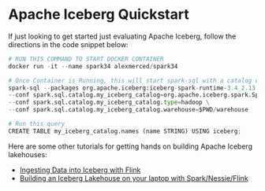# Apache Iceberg Quickstart

If just looking to get started just evaluating Apache Iceberg, follow the directions in the code snippet below:

```py
# RUN THIS COMMAND TO START DOCKER CONTAINER
docker run -it --name spark34 alexmerced/spark34

# Once Container is Running, this will start spark-sql with a catalog called "local"
spark-sql --packages org.apache.iceberg:iceberg-spark-runtime-3.4_2.13:1.3.1 \
--conf spark.sql.catalog.my_iceberg_catalog=org.apache.iceberg.spark.SparkCatalog \
--conf spark.sql.catalog.my_iceberg_catalog.type=hadoop \
--conf spark.sql.catalog.my_iceberg_catalog.warehouse=$PWD/warehouse

# Run this query
CREATE TABLE my_iceberg_catalog.names (name STRING) USING iceberg;
```

Here are some other tutorials for getting hands on building Apache Iceberg lakehouses:
- [Ingesting Data into Iceberg with Flink](https://www.dremio.com/blog/using-flink-with-apache-iceberg-and-nessie/)
- [Building an Iceberg Lakehouse on your laptop with Spark/Nessie/Flink](https://dev.to/alexmercedcoder/data-engineering-create-a-apache-iceberg-based-data-lakehouse-on-your-laptop-41a8)
